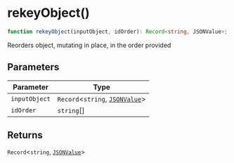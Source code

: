 # rekeyObject()

```ts
function rekeyObject(inputObject, idOrder): Record<string, JSONValue>;
```

Reorders object, mutating in place, in the order provided

## Parameters

| Parameter     | Type                                                              |
| ------------- | ----------------------------------------------------------------- |
| `inputObject` | `Record`\<`string`, [`JSONValue`](../type-aliases/JSONValue.md)\> |
| `idOrder`     | `string`[]                                                        |

## Returns

`Record`\<`string`, [`JSONValue`](../type-aliases/JSONValue.md)\>
